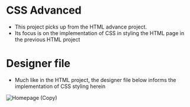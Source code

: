 # CSS Advanced 
* This project picks up from the HTML advance project. 
* Its focus is on the implementation of CSS in styling the HTML page in the previous HTML project
# Designer file
* Much like in the HTML project, the designer file below informs the implementation of CSS styling herein

![Homepage (Copy)](https://user-images.githubusercontent.com/106329591/192456296-078290d1-f827-4b67-90b4-2e3ef39e65cb.jpg)
